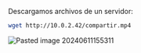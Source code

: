 Descargamos archivos de un servidor:

```Bash
wget http://10.0.2.42/compartir.mp4
```

![Pasted image 20240611155311](https://github.com/user-attachments/assets/9dd0d2e2-e3a8-4ead-b022-04d85b379f52)

